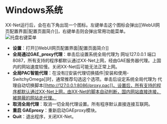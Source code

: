 # Windows系统
XX-Net运行后，会在右下角出现一个图标。左键单击这个图标会弹出[[WebUI网页配置界面|配置页面简介]]，右键单击则会弹出常用功能菜单。<br>
![托盘右键菜单](https://cloud.githubusercontent.com/assets/6830787/9698665/9ccf17a8-53f3-11e5-8c3b-2a8a886cb588.png)<br>
* **设置**：打开[[WebUI网页配置界面|配置页面简介]]<br>
* **全局通过GAE_proxy代理**：单击后设置系统全局代理为 网址127.0.0.1 端口8087，所有支持的程序都默认通过XX-Net上网，经由GAE服务器代理。上国内的网站速度较慢。关闭XX-Net后可能无法正常上网。<br>
* **全局PAC智能代理**：在没有[[安装代理切换插件|安装和使用-SwitchyOmega]]时，通常推荐勾选这个选项。单击后设定系统全局代理为 代理自动切换脚本[[http://127.0.0.1:8086/proxy.pac]]。设置后，所有支持的程序都默认通过XX-Net上网，由XX-Net的脚本自动判断，国内网站直接连接，被屏蔽的网站走代理。<br>
* **取消全局代理**：取消一切全局代理设置。所有程序默认直接连接互联网。
* **重启 GAEproxy**：重新启动GAEproxy模块。
* **Quit**：退出程序，关闭XX-Net。